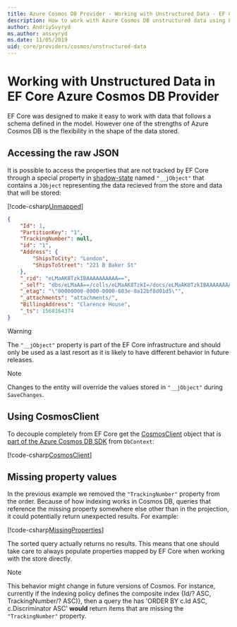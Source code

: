 ```yaml
---
title: Azure Cosmos DB Provider - Working with Unstructured Data - EF Core
description: How to work with Azure Cosmos DB unstructured data using Entity Framework Core
author: AndriySvyryd
ms.author: ansvyryd
ms.date: 11/05/2019
uid: core/providers/cosmos/unstructured-data
---
```

# Working with Unstructured Data in EF Core Azure Cosmos DB Provider

EF Core was designed to make it easy to work with data that follows a schema defined in the model. However one of the strengths of Azure Cosmos DB is the flexibility in the shape of the data stored.

## Accessing the raw JSON

It is possible to access the properties that are not tracked by EF Core through a special property in [shadow-state](../../modeling/shadow-properties.md) named `"__jObject"` that contains a `JObject` representing the data recieved from the store and data that will be stored:

[!code-csharp[Unmapped](../../../../samples/core/Cosmos/UnstructuredData/Sample.cs?highlight=23,24&name=Unmapped)]

``` json
{
    "Id": 1,
    "PartitionKey": "1",
    "TrackingNumber": null,
    "id": "1",
    "Address": {
        "ShipsToCity": "London",
        "ShipsToStreet": "221 B Baker St"
    },
    "_rid": "eLMaAK8TzkIBAAAAAAAAAA==",
    "_self": "dbs/eLMaAA==/colls/eLMaAK8TzkI=/docs/eLMaAK8TzkIBAAAAAAAAAA==/",
    "_etag": "\"00000000-0000-0000-683e-0a12bf8d01d5\"",
    "_attachments": "attachments/",
    "BillingAddress": "Clarence House",
    "_ts": 1568164374
}
```

> [!WARNING]
> The `"__jObject"` property is part of the EF Core infrastructure and should only be used as a last resort as it is likely to have different behavior in future releases.

> [!NOTE]
> Changes to the entity will override the values stored in `"__jObject"` during `SaveChanges`.

## Using CosmosClient

To decouple completely from EF Core get the [CosmosClient](/dotnet/api/Microsoft.Azure.Cosmos.CosmosClient) object that is [part of the Azure Cosmos DB SDK](/azure/cosmos-db/sql-api-get-started) from `DbContext`:

[!code-csharp[CosmosClient](../../../../samples/core/Cosmos/UnstructuredData/Sample.cs?highlight=3&name=CosmosClient)]

## Missing property values

In the previous example we removed the `"TrackingNumber"` property from the order. Because of how indexing works in Cosmos DB, queries that reference the missing property somewhere else other than in the projection, it could potentially return unexpected results. For example:

[!code-csharp[MissingProperties](../../../../samples/core/Cosmos/UnstructuredData/Sample.cs?name=MissingProperties)]

The sorted query actually returns no results. This means that one should take care to always populate properties mapped by EF Core when working with the store directly.

> [!NOTE]
> This behavior might change in future versions of Cosmos. For instance, currently if the indexing policy defines the composite index {Id/? ASC, TrackingNumber/? ASC)}, then a query the has 'ORDER BY c.Id ASC, c.Discriminator ASC' __would__ return items that are missing the `"TrackingNumber"` property.
